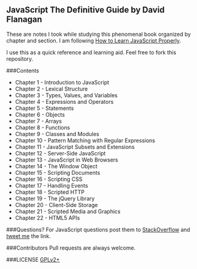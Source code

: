 ## JavaScript The Definitive Guide by David Flanagan
These are notes I took while studying this phenomenal book organized by chapter and section. I am following [How to Learn JavaScript Properly](http://javascriptissexy.com/how-to-learn-javascript-properly/).

I use this as a quick reference and learning aid. Feel free to fork this repository.

###Contents
* Chapter 1 - Introduction to JavaScript
* Chapter 2 - Lexical Structure
* Chapter 3 - Types, Values, and Variables
* Chapter 4 - Expressions and Operators
* Chapter 5 - Statements
* Chapter 6 - Objects
* Chapter 7 - Arrays
* Chapter 8 - Functions
* Chapter 9 - Classes and Modules
* Chapter 10 - Pattern Matching with Regular Expressions
* Chapter 11 - JavaScript Subsets and Extensions
* Chapter 12 - Server-Side JavaScript 
* Chapter 13 - JavaScript in Web Browsers
* Chapter 14 - The Window Object
* Chapter 15 - Scripting Documents
* Chapter 16 - Scripting CSS 
* Chapter 17 - Handling Events
* Chapter 18 - Scripted HTTP
* Chapter 19 - The jQuery Library
* Chapter 20 - Client-Side Storage
* Chapter 21 - Scripted Media and Graphics
* Chapter 22 - HTML5 APIs

###Questions?
For JavaScript questions post them to [StackOverflow](http://stackoverflow) and [tweet me](https://twitter.com/jeanpier_re) the link.

###Contributors
Pull requests are always welcome.

###LICENSE
[GPLv2+](http://www.gnu.org/licenses/gpl-2.0.html)